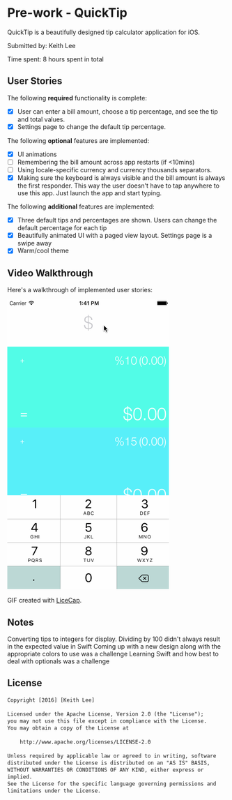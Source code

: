 # Pre-work - QuickTip

QuickTip is a beautifully designed tip calculator application for iOS.

Submitted by: Keith Lee

Time spent: 8 hours spent in total

## User Stories

The following **required** functionality is complete:

* [x] User can enter a bill amount, choose a tip percentage, and see the tip and total values.
* [x] Settings page to change the default tip percentage.

The following **optional** features are implemented:
* [x] UI animations
* [ ] Remembering the bill amount across app restarts (if <10mins)
* [ ] Using locale-specific currency and currency thousands separators.
* [x] Making sure the keyboard is always visible and the bill amount is always the first responder. This way the user doesn't have to tap anywhere to use this app. Just launch the app and start typing.

The following **additional** features are implemented:

- [x] Three default tips and percentages are shown. Users can change the default percentage for each tip
- [x] Beautifully animated UI with a paged view layout. Settings page is a swipe away
- [x] Warm/cool theme

## Video Walkthrough 

Here's a walkthrough of implemented user stories:

<img src='https://github.com/keithlee/QuickTips/blob/master/QuickTip/QuickTipGif.gif' title='Video Walkthrough' width='' alt='Video Walkthrough' />

GIF created with [LiceCap](http://www.cockos.com/licecap/).

## Notes

Converting tips to integers for display. Dividing by 100 didn't always result in the expected value in Swift
Coming up with a new design along with the appropriate colors to use was a challenge
Learning Swift and how best to deal with optionals was a challenge

## License

    Copyright [2016] [Keith Lee]

    Licensed under the Apache License, Version 2.0 (the "License");
    you may not use this file except in compliance with the License.
    You may obtain a copy of the License at

        http://www.apache.org/licenses/LICENSE-2.0

    Unless required by applicable law or agreed to in writing, software
    distributed under the License is distributed on an "AS IS" BASIS,
    WITHOUT WARRANTIES OR CONDITIONS OF ANY KIND, either express or implied.
    See the License for the specific language governing permissions and
    limitations under the License.